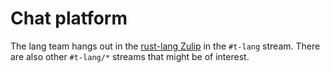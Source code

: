 # Chat platform

The lang team hangs out in the [rust-lang Zulip] in the `#t-lang`
stream. There are also other `#t-lang/*` streams that might be of
interest.

[rust-lang Zulip]: https://forge.rust-lang.org/chat/zulip.html
